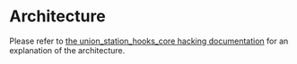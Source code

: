 # Architecture

Please refer to [the union_station_hooks_core hacking documentation](https://github.com/phusion/union_station_hooks_core/blob/master/hacking/Architecture.md) for an explanation of the architecture.
